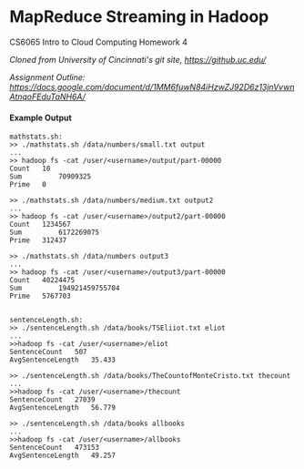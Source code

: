 MapReduce Streaming in Hadoop
================

CS6065 Intro to Cloud Computing Homework 4

*Cloned from University of Cincinnati's git site, https://github.uc.edu/*

*Assignment Outline: https://docs.google.com/document/d/1MM6fuwN84iHzwZJ92D6z13jnVvwnAtnqoFEduTaNH6A/*

#### Example Output
```
mathstats.sh:
>> ./mathstats.sh /data/numbers/small.txt output
...
>> hadoop fs -cat /user/<username>/output/part-00000
Count  	10
Sum  		70909325
Prime  	0

>> ./mathstats.sh /data/numbers/medium.txt output2
...
>> hadoop fs -cat /user/<username>/output2/part-00000
Count  	1234567
Sum  		6172269075
Prime  	312437

>> ./mathstats.sh /data/numbers output3
...
>> hadoop fs -cat /user/<username>/output3/part-00000
Count  	40224475
Sum  		194921459755704
Prime  	5767703


sentenceLength.sh:
>> ./sentenceLength.sh /data/books/TSEliiot.txt eliot
...
>>hadoop fs -cat /user/<username>/eliot
SentenceCount	507
AvgSentenceLength	35.433

>> ./sentenceLength.sh /data/books/TheCountofMonteCristo.txt thecount
...
>>hadoop fs -cat /user/<username>/thecount
SentenceCount	27039
AvgSentenceLength	56.779

>> ./sentenceLength.sh /data/books allbooks
...
>>hadoop fs -cat /user/<username>/allbooks
SentenceCount	473153
AvgSentenceLength	49.257
```